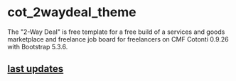 # cot_2waydeal_theme
The "2-Way Deal" is free template for a free build of a services and goods marketplace and freelance job board for freelancers on CMF Cotonti 0.9.26 with Bootstrap 5.3.6.

## [last updates](https://github.com/webitproff/cot_2waydeal_build/tree/master/public_html/themes/2waydeal) ##
